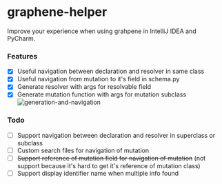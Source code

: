 # graphene-helper

Improve your experience when using grahpene in IntelliJ IDEA and PyCharm.

### Features
- [x] Useful navigation between declaration and resolver in same class
- [x] Useful navigation from mutation to it's field in schema.py
- [x] Generate resolver with args for resolvable field
- [x] Generate mutation function with args for mutation subclass
![generation-and-navigation](images/generation-and-navigation.gif)

### Todo
- [ ] Support navigation between declaration and resolver in superclass or subclass
- [ ] Custom search files for navigation of mutation
- [ ] ~~Support reference of mutation field for navigation of mutation~~ (not support because it's hard to get it's reference of mutation class)
- [ ] Support display identifier name when multiple info found